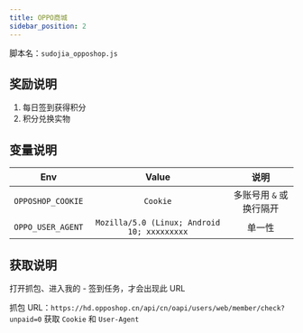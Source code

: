 ```yaml
---
title: OPPO商城
sidebar_position: 2
---
```


脚本名：`sudojia_opposhop.js`

## 奖励说明

1. 每日签到获得积分
2. 积分兑换实物

## 变量说明

|        Env        |                    Value                    |          说明           |
| :---------------: | :-----------------------------------------: | :---------------------: |
| `OPPOSHOP_COOKIE` |                  `Cookie`                   | 多账号用 `&` 或换行隔开 |
| `OPPO_USER_AGENT` | `Mozilla/5.0 (Linux; Android 10; xxxxxxxxx` |         单一性          |

## 获取说明

打开抓包、进入我的 - 签到任务，才会出现此 URL

抓包 URL：`https://hd.opposhop.cn/api/cn/oapi/users/web/member/check?unpaid=0` 获取 `Cookie` 和 `User-Agent`
